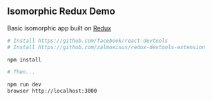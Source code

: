 ## Isomorphic Redux Demo

Basic isomorphic app built on [Redux](https://github.com/gaearon/redux)

```bash
# Install https://github.com/facebook/react-devtools
# Install https://github.com/zalmoxisus/redux-devtools-extension

npm install

# Then...

npm run dev
browser http://localhost:3000
```

